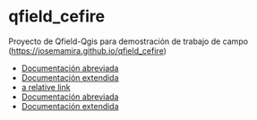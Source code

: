 # qfield_cefire
Proyecto de Qfield-Qgis para demostración de trabajo de campo
(https://josemamira.github.io/qfield_cefire)


- [Documentación abreviada](doc/manual_abreviado.md)
- [Documentación extendida](doc/manual.md)
- [a relative link](doc/manual.md)
- [Documentación abreviada](doc/manual.md)
- [Documentación extendida](doc/manual.md)




